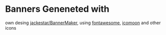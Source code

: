# Banners Geneneted with

own desing [jackestar/BannerMaker](https://github.com/jackestar/bannerMaker), using [fontawesome](https://fontawesome.com/), [icomoon](https://icomoon.io/) and other icons